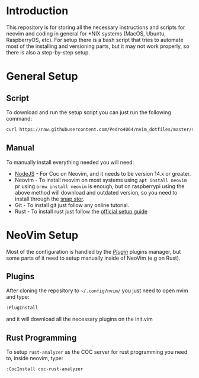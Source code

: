 # Introduction

This repository is for storing all the necessary instructions and scripts for neovim and coding in general for *NIX systems 
(MacOS, Ubuntu, RaspberryOS, etc).
For setup there is a bash script that tries to automate most of the installing and versioning parts, but it may not work
properly, so there is also a  step-by-step setup.

# General Setup 

## Script
To download and run the setup script you can just run the following command:
```bash
curl https://raw.githubusercontent.com/Pedro4064/nvim_dotfiles/master/setup.sh | bash
```

## Manual
To manually install everything needed you will need:

- [NodeJS](https://www.educative.io/answers/how-to-install-nodejs-on-ubuntu) - For Coc on Neovim, and it needs to be version 14.x or greater.
- Neovim - To install neovim on most systems using `apt install neovim` pr using `brew install neovim` is enough,
but on raspberrypi using the above method will download and outdated version, so you need to install through the [snap stor](https://snapcraft.io/install/nvim/raspbian).
- Git - To install git just follow any online tutorial.
- Rust - To install rust just follow the [official setup guide](https://www.rust-lang.org/tools/install)

# NeoVim Setup
Most of the configuration is handled by the [*Plugin*](https://github.com/junegunn/vim-plug) plugins manager, but some parts of it need to setup manually inside of NeoVim (e.g on Rust).

## Plugins
After cloning the repository to `~/.config/nvim/` you just need to open nvim and type:

```bash
:PlugInstall
```

and it will download all the necessary plugins on the init.vim

## Rust Programming
To setup `rust-analyzer` as the COC server for rust programming you need to, inside neovim, type:
```bash
:CocInstall coc-rust-analyzer
```

